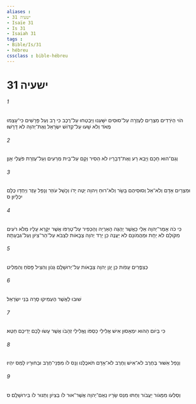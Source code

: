 ```yaml
---
aliases : 
- ישעיה 31
- Isaïe 31
- Is 31
- Isaiah 31
tags : 
- Bible/Is/31
- hébreu
cssclass : bible-hébreu
---
```


# ישעיה 31

###### 1
הֹוי הַיֹּרְדִים מִצְרַיִם לְעֶזְרָה עַל־סוּסִים יִשָּׁעֵנוּ וַיִּבְטְחוּ עַל־רֶכֶב כִּי רָב וְעַל פָּרָשִׁים כִּי־עָצְמוּ מְאֹד וְלֹא שָׁעוּ עַל־קְדֹושׁ יִשְׂרָאֵל וְאֶת־יְהוָה לֹא דָרָשׁוּ׃
###### 2
וְגַם־הוּא חָכָם וַיָּבֵא רָע וְאֶת־דְּבָרָיו לֹא הֵסִיר וְקָם עַל־בֵּית מְרֵעִים וְעַל־עֶזְרַת פֹּעֲלֵי אָוֶן׃
###### 3
וּמִצְרַיִם אָדָם וְלֹא־אֵל וְסוּסֵיהֶם בָּשָׂר וְלֹא־רוּחַ וַיהוָה יַטֶּה יָדֹו וְכָשַׁל עֹוזֵר וְנָפַל עָזֻר וְיַחְדָּו כֻּלָּם יִכְלָיוּן׃ ס
###### 4
כִּי כֹה אָמַר־יְהוָה אֵלַי כַּאֲשֶׁר יֶהְגֶּה הָאַרְיֵה וְהַכְּפִיר עַל־טַרְפֹּו אֲשֶׁר יִקָּרֵא עָלָיו מְלֹא רֹעִים מִקֹּולָם לֹא יֵחָת וּמֵהֲמֹונָם לֹא יַעֲנֶה כֵּן יֵרֵד יְהוָה צְבָאֹות לִצְבֹּא עַל־הַר־צִיֹּון וְעַל־גִּבְעָתָהּ׃
###### 5
כְּצִפֳּרִים עָפֹות כֵּן יָגֵן יְהוָה צְבָאֹות עַל־יְרוּשָׁלִָם גָּנֹון וְהִצִּיל פָּסֹחַ וְהִמְלִיט׃
###### 6
שׁוּבוּ לַאֲשֶׁר הֶעְמִיקוּ סָרָה בְּנֵי יִשְׂרָאֵל׃
###### 7
כִּי בַּיֹּום הַהוּא יִמְאָסוּן אִישׁ אֱלִילֵי כַסְפֹּו וֶאֱלִילֵי זְהָבֹו אֲשֶׁר עָשׂוּ לָכֶם יְדֵיכֶם חֵטְא׃
###### 8
וְנָפַל אַשּׁוּר בְּחֶרֶב לֹא־אִישׁ וְחֶרֶב לֹא־אָדָם תֹּאכֲלֶנּוּ וְנָס לֹו מִפְּנֵי־חֶרֶב וּבַחוּרָיו לָמַס יִהְיוּ׃
###### 9
וְסַלְעֹו מִמָּגֹור יַעֲבֹור וְחַתּוּ מִנֵּס שָׂרָיו נְאֻם־יְהוָה אֲשֶׁר־אוּר לֹו בְּצִיֹּון וְתַנּוּר לֹו בִּירוּשָׁלִָם׃ ס
